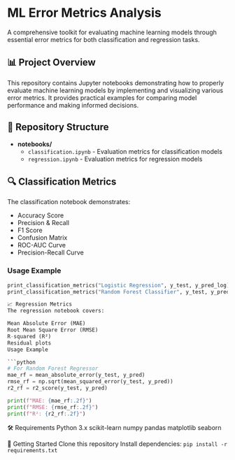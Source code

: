 # ML Error Metrics Analysis

A comprehensive toolkit for evaluating machine learning models through essential error metrics for both classification and regression tasks.

## 📊 Project Overview

This repository contains Jupyter notebooks demonstrating how to properly evaluate machine learning models by implementing and visualizing various error metrics. It provides practical examples for comparing model performance and making informed decisions.

## 📁 Repository Structure

- **notebooks/**
  - `classification.ipynb` - Evaluation metrics for classification models
  - `regression.ipynb` - Evaluation metrics for regression models

## 🔍 Classification Metrics

The classification notebook demonstrates:

- Accuracy Score
- Precision & Recall
- F1 Score
- Confusion Matrix
- ROC-AUC Curve
- Precision-Recall Curve

### Usage Example

```python
print_classification_metrics("Logistic Regression", y_test, y_pred_log)
print_classification_metrics("Random Forest Classifier", y_test, y_pred_rf)

📈 Regression Metrics
The regression notebook covers:

Mean Absolute Error (MAE)
Root Mean Square Error (RMSE)
R-squared (R²)
Residual plots
Usage Example

```python
# For Random Forest Regressor
mae_rf = mean_absolute_error(y_test, y_pred)
rmse_rf = np.sqrt(mean_squared_error(y_test, y_pred))
r2_rf = r2_score(y_test, y_pred)

print(f"MAE: {mae_rf:.2f}")
print(f"RMSE: {rmse_rf:.2f}")
print(f"R²: {r2_rf:.2f}")
```

🛠️ Requirements
Python 3.x
scikit-learn
numpy
pandas
matplotlib
seaborn

🚀 Getting Started
Clone this repository
Install dependencies:
`pip install -r requirements.txt`
